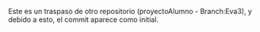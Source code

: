 Este es un traspaso de otro repositorio (proyectoAlumno - Branch:Eva3), y debido a esto, el commit aparece como initial.
